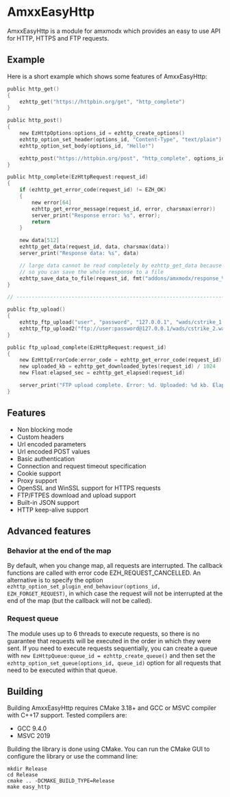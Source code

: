 AmxxEasyHttp
=======
AmxxEasyHttp is a module for amxmodx which provides an easy to use API for HTTP, HTTPS and FTP requests.

Example
-------
Here is a short example which shows some features of AmxxEasyHttp:

```c
public http_get()
{
    ezhttp_get("https://httpbin.org/get", "http_complete")
}

public http_post()
{
    new EzHttpOptions:options_id = ezhttp_create_options()
    ezhttp_option_set_header(options_id, "Content-Type", "text/plain")
    ezhttp_option_set_body(options_id, "Hello!")

    ezhttp_post("https://httpbin.org/post", "http_complete", options_id)
}

public http_complete(EzHttpRequest:request_id)
{
    if (ezhttp_get_error_code(request_id) != EZH_OK)
    {
        new error[64]
        ezhttp_get_error_message(request_id, error, charsmax(error))
        server_print("Response error: %s", error);
        return
    }

    new data[512]
    ezhttp_get_data(request_id, data, charsmax(data))
    server_print("Response data: %s", data)

    // large data cannot be read completely by ezhttp_get_data because of amxmodx's maximum array size limitation, 
    // so you can save the whole response to a file
    ezhttp_save_data_to_file(request_id, fmt("addons/amxmodx/response_%d.json", request_id))
}

// --------------------------------------------------------------------

public ftp_upload()
{
    ezhttp_ftp_upload("user", "password", "127.0.0.1", "wads/cstrike_1.wad", "cstrike.wad", "ftp_upload_complete")
    ezhttp_ftp_upload2("ftp://user:password@127.0.0.1/wads/cstrike_2.wad", "cstrike.wad", "ftp_upload_complete", EZH_SECURE_EXPLICIT)
}

public ftp_upload_complete(EzHttpRequest:request_id)
{
    new EzHttpErrorCode:error_code = ezhttp_get_error_code(request_id)
    new uploaded_kb = ezhttp_get_downloaded_bytes(request_id) / 1024
    new Float:elapsed_sec = ezhttp_get_elapsed(request_id)

    server_print("FTP upload complete. Error: %d. Uploaded: %d kb. Elapsed: %f sec", error_code, uploaded_kb, elapsed_sec)
}
```

## Features

* Non blocking mode
* Custom headers
* Url encoded parameters
* Url encoded POST values
* Basic authentication
* Connection and request timeout specification
* Cookie support
* Proxy support
* OpenSSL and WinSSL support for HTTPS requests
* FTP/FTPES download and upload support
* Built-in JSON support
* HTTP keep-alive support

## Advanced features

### Behavior at the end of the map
By default, when you change map, all requests are interrupted. The callback functions are called with error code EZH_REQUEST_CANCELLED.
An alternative is to specify the option ```ezhttp_option_set_plugin_end_behaviour(options_id, EZH_FORGET_REQUEST)```, in which case the request will not be interrupted at the end of the map (but the callback will not be called).

### Request queue
The module uses up to 6 threads to execute requests, so there is no guarantee that requests will be executed in the order in which they were sent.
If you need to execute requests sequentially, you can create a queue with ```new EzHttpQueue:queue_id = ezhttp_create_queue()``` and then set the ```ezhttp_option_set_queue(options_id, queue_id)``` option for all requests that need to be executed within that queue.

## Building

Building AmxxEasyHttp requires CMake 3.18+ and GCC or MSVC compiler with C++17 support. Tested compilers are:

* GCC 9.4.0
* MSVC 2019

Building the library is done using CMake. You can run the CMake GUI to configure the library or use the command line:

```
mkdir Release
cd Release
cmake .. -DCMAKE_BUILD_TYPE=Release
make easy_http
```

